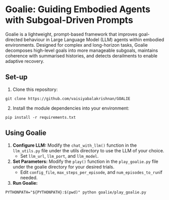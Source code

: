 # Goalie: Guiding Embodied Agents with Subgoal-Driven Prompts
Goalie is a lightweight, prompt-based framework that improves goal-directed behaviour in Large Language Model (LLM) agents within embodied environments. Designed for complex and long-horizon tasks, Goalie decomposes high-level goals into more manageable subgoals, maintains coherence with summarised histories, and detects derailments to enable adaptive recovery.

## Set-up
1. Clone this repository:
```
git clone https://github.com/vaisiyabalakrishnan/GOALIE
```
2. Install the module dependencies into your environment:
```
pip install -r requirements.txt
```

## Using Goalie
1. **Configure LLM:** Modify the `chat_with_llm()` function in the `llm_utils.py` file under the utils directory to use the LLM of your choice.
    * Set `llm_url`, `llm_port`, and `llm_model`.
2. **Set Parameters:** Modify the `play()` function in the `play_goalie.py` file under the goalie directory for your desired trials.
    * Edit `config_file`, `max_steps_per_episode`, and `num_episodes_to_run`if needed.
3. **Run Goalie:**
```
PYTHONPATH="${PYTHONPATH}:$(pwd)" python goalie/play_goalie.py
```
